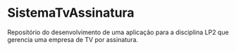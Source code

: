 # SistemaTvAssinatura
Repositório do desenvolvimento de uma aplicação para a disciplina LP2 que gerencia uma empresa de TV por assinatura. 
